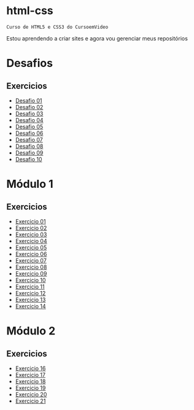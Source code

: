 # html-css
    Curso de HTML5 e CSS3 do CursoemVideo

Estou aprendendo a criar sites e agora vou gerenciar meus repositórios

# Desafios
## Exercicios
* <a href="https://lucasboaretto.github.io/Curso-FrontEnd/HTML-CSS/Módulo 1/Desafio 001">Desafio 01</a>
* <a href="https://lucasboaretto.github.io/Curso-FrontEnd/HTML-CSS/Módulo 1/Desafio 002">Desafio 02</a>
* <a href="https://lucasboaretto.github.io/Curso-FrontEnd/HTML-CSS/Módulo 1/Desafio 003">Desafio 03</a>
* <a href="https://lucasboaretto.github.io/Curso-FrontEnd/HTML-CSS/Módulo 1/Desafio 004">Desafio 04</a>
* <a href="https://lucasboaretto.github.io/Curso-FrontEnd/HTML-CSS/Módulo 1/Desafio 005">Desafio 05</a>
* <a href="https://lucasboaretto.github.io/Curso-FrontEnd/HTML-CSS/Módulo 1/Desafio 006">Desafio 06</a>
* <a href="https://lucasboaretto.github.io/Curso-FrontEnd/HTML-CSS/Módulo 1/Desafio 007">Desafio 07</a>
* <a href="https://lucasboaretto.github.io/Curso-FrontEnd/HTML-CSS/Módulo 1/Desafio 008">Desafio 08</a>
* <a href="https://lucasboaretto.github.io/Curso-FrontEnd/HTML-CSS/Módulo 1/Desafio 009">Desafio 09</a>
* <a href="https://lucasboaretto.github.io/Curso-FrontEnd/HTML-CSS/Módulo 2/Desafio010/android.html">Desafio 10</a>

# Módulo 1
## Exercicios
* <a href="https://lucasboaretto.github.io/Curso-FrontEnd/HTML-CSS/M%C3%B3dulo%201/Ex001/">Exercicio 01</a>
* <a href="https://lucasboaretto.github.io/Curso-FrontEnd/HTML-CSS/M%C3%B3dulo%201/Ex002/">Exercicio 02</a>
* <a href="https://lucasboaretto.github.io/Curso-FrontEnd/HTML-CSS/M%C3%B3dulo%201/Ex003/">Exercicio 03</a>
* <a href="https://lucasboaretto.github.io/Curso-FrontEnd/HTML-CSS/M%C3%B3dulo%201/Ex004/">Exercicio 04</a>
* <a href="https://lucasboaretto.github.io/Curso-FrontEnd/HTML-CSS/M%C3%B3dulo%201/Ex005/">Exercicio 05</a>
* <a href="https://lucasboaretto.github.io/Curso-FrontEnd/HTML-CSS/M%C3%B3dulo%201/Ex006/">Exercicio 06</a>
* <a href="https://lucasboaretto.github.io/Curso-FrontEnd/HTML-CSS/M%C3%B3dulo%201/Ex007/">Exercicio 07</a>
* <a href="https://lucasboaretto.github.io/Curso-FrontEnd/HTML-CSS/M%C3%B3dulo%201/Ex008/">Exercicio 08</a>
* <a href="https://lucasboaretto.github.io/Curso-FrontEnd/HTML-CSS/M%C3%B3dulo%201/Ex009/">Exercicio 09</a>
* <a href="https://lucasboaretto.github.io/Curso-FrontEnd/HTML-CSS/M%C3%B3dulo%201/Ex010/">Exercicio 10</a>
* <a href="https://lucasboaretto.github.io/Curso-FrontEnd/HTML-CSS/M%C3%B3dulo%201/Ex011/">Exercicio 11</a>
* <a href="https://lucasboaretto.github.io/Curso-FrontEnd/HTML-CSS/M%C3%B3dulo%201/Ex012/">Exercicio 12</a>
* <a href="https://lucasboaretto.github.io/Curso-FrontEnd/HTML-CSS/M%C3%B3dulo%201/Ex013/">Exercicio 13</a>
* <a href="https://lucasboaretto.github.io/Curso-FrontEnd/HTML-CSS/M%C3%B3dulo%201/Ex014/">Exercicio 14</a>

# Módulo 2
## Exercicios
* <a href="https://lucasboaretto.github.io/Curso-FrontEnd/HTML-CSS/M%C3%B3dulo%201/Ex014/">Exercicio 16</a>
* <a href="https://lucasboaretto.github.io/Curso-FrontEnd/HTML-CSS/M%C3%B3dulo%201/Ex014/">Exercicio 17</a>
* <a href="https://lucasboaretto.github.io/Curso-FrontEnd/HTML-CSS/M%C3%B3dulo%201/Ex014/">Exercicio 18</a>
* <a href="https://lucasboaretto.github.io/Curso-FrontEnd/HTML-CSS/M%C3%B3dulo%201/Ex014/">Exercicio 19</a>
* <a href="https://lucasboaretto.github.io/Curso-FrontEnd/HTML-CSS/M%C3%B3dulo%201/Ex014/">Exercicio 20</a>
* <a href="https://lucasboaretto.github.io/Curso-FrontEnd/HTML-CSS/M%C3%B3dulo%201/Ex014/">Exercicio 21</a>

